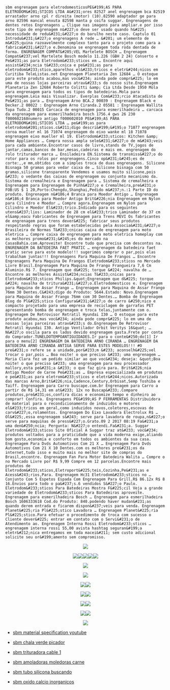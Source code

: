 
```
sbm engrenagem para eletrodomesticosPE&#199;AS PARA ELETRODOM&#201;STICOS LTDA A&#231;ores 82527 anel engrenagem bca 82519 arrastador arno cpl r direita (motor) (10).82590 adaptador ge para arno 82596 mancal enxuta 82598 manta p coifa suggar. Engrenagens de dentes retos Engrenagens … Clique nas imagens para ampliar.e por isso este tipo de engrenagem n&#227;o deve ser usado quando h&#225; necessidade de redu&#231;&#227;o do barulho neste caso. Captulo 01 Introdu&#231;&#227;o engrenagens A rede … &#201; um elemento de m&#225;quina razoavelmente complexo tanto para o projeto como para a fabrica&#231;&#227;o e.Denomina se engrenagem toda roda dentada de forma. ENGRENAGEM COMPAT&#205;VEL Martelete BOSCH … Engrenagem Compat&#237;vel Martelete Bosch modelo 11.226 (GBH 2 24) Conserto e Pe&#231;as para Eletrodom&#233;sticos em … Encontre aqui assist&#234;ncia t&#233;cnica e pe&#231;as para eletrodom&#233;stico,aparelhos el&#233;tricos e eletr&#244;nicos em Curitiba TeleListas.net Engrenagem Planetaria Zen 12684 … O estoque para este produto acabou,mas voc&#234; ainda pode compr&#225; lo em uma de nossas lojas parceiras atrav&#233;s do nosso site.Engrenagem Planetaria Zen 12684 Roberto Colitti &amp; Cia Ltda Desde 1950 Mola para engrenagem para todos os tipos de batedeiras.Mola para engrenagem.Leia mais Visualizar. Everplas Com&#233;rcio Atacadista de Pe&#231;as para … Engrenagem Arno BCA.2 00039 : Engrenagem Black e Decker.2 00022 : Engrenagem Arno Ciranda.2 05581 : Engrenagem Wallita Topa Tudo.2 00015 Carcaca de engrenagem para esmerilhadeira … carcaca da engrenagem para esmerilhadeira bosch 1756.4 gws 26 230 f000602168numero antigo f000602010 PE&#199;AS PARA ELETRODOM&#201;STICOS LTDA … pe&#199;as para eletrodom&#201;sticos.c&#211;digo descri&#199;&#195;o 71077 engrenagem coroa mueller ml 16 71074 engrenagem do eixo wanke ml 18 71078 engrenagem eixo mueller ml 19. Eletrodom&#233;sticos: Kitchen &amp; Home Appliances … Compra nossa ampla sele&#231;&#227;o de m&#243;veis para cada ambiente.Encontrar casos de livro,stands de TV,jogos de jantar,camas,bancos de bar,mesas,cadeiras e mais em. engrenagem do rolo triturador marca … Ensiladeira EN.Sistema de transmiss&#227;o do rotor para os rolos por engrenagens.Cinco op&#231;&#245;es de corte:,,e mm,obtidos com a simples troca de duas engrenagens. Silicone Bisnaga 50 gramas para vedar caixa de … Silicone bisnaga com 50 gramas,silicone transparente Vendemos e usamos muito silicone,pois &#233; o vedante das caixas de engrenagem ou conjunto mecanismo da. Sistema de cremalheira e Engrenagem para … Sistema de cremalheira e Engrenagem para Engrenagem de Pinh&#227;o e Cremalheira,pre&#231;o FOB:US $ 1 20,Porto:Chengdu,Shanghai,Pedido m&#237;n.:1 Parte ID do produto. Engrenagem n&#186;4 Branca para Moedor Antigo … Engrenagem n&#186;4 Branca para Moedor Antigo Brit&#226;nia Engrenagem em Nylon para Cilindro e Moedor … Compre agora.Engrenagem em Nylon para Cilindro e Moedor El&#233;trico.Indicado para os seguintes utens&#237;lios: Laminador de 28 cm el&#233;trico Laminador de 37 cm el&amp;eacu Fabricantes de Engrenagem para Trens MEVI Os fabricantes de engrenagem para trens dever&#225; fabricar seus produtos respeitando regras que foram estabelecidas pela Associa&#231;&#227;o Brasileira de Normas T&#233;cnicas caixa de engrenagem para moto eletrica … Compre caixa de engrenagem para moto eletrica homeplay com as melhores promo&#231;&#245;es do mercado na CasasBahia.com.Aproveite! Encontre tudo que precisa com descontos na. ENGRENAGEM DA BATEDEIRA FAET PRATIC … engrenagem da batedeira faet pratic serve para este modelo!!! sugerimos comprar o par,pois elas trabalham juntas!!! Engrenagens Para Maquina De Frangos … Encontre Engrenagens Para Maquina De Frangos Eletrodom&#233;sticos no Mercado Livre Brasil.Engrenagem Para Maquina De Frango Frangueira 7,6 Cm Aluminio.R$ 7. Engrenagem que d&#225; torque &#224; navalha de … Encontre as melhores Assist&#234;ncias T&#233;cnicas para Eletrodom&#233;sticos Philips.&quot;Engrenagem que d&#225; torque &#224; navalha de tritura&#231;&#227;o.Eletrodomesticos e. Engrenagem para Maquina de Assar Frango … Engrenagem para Maquina de Assar Frango 76mm 30 Dentes.C&#243;digo do Produto: 5644.Estado: Novo.Engrenagem para Maquina de Assar Frango 76mm com 30 Dentes.… Bomba de Engrenagem Blog do Pl&#225;stico Configura&#231;&#227;o de carro &#250;nico e compacto projetado para uma empresa de reciclagem de garrafas PET apresentando bomba de engrenagem e troca telas,juntamente com o. Engrenagem De Retrovisor Retratil Hyundai I30 … O estoque para este produto acabou,mas voc&#234; ainda pode compr&#225; lo em uma de nossas lojas parceiras atrav&#233;s do.Engrenagem De Retrovisor Retratil Hyundai I30. Antigo Ventilador Orbit Veritys 16&quot; … N&#227;o oscila para os lados devido engrenagem gasta.Frete por conta do Comprador.TUNELDOTEMPOANTIGUIDADES.Ir para o conte&#250;do[1] Ir para o menu[2] ENGRENAGEM DA BATEDEIRA ARNO CIRANDA … ENGRENAGEM DA BATEDEIRA ARNO CIRANDA ANTIGA SERVE PARA ESTES MODELOS!!! #O pre&#231;o refere se a unidade,por&#233;m &#233; aconselh&#225;vel trocar o par,pois … Boa noite! o que preciso &#233; uma engrenagem … Maria Clara fez um pedido similar ao que voc&#234; deseja: &quot;Boa noite! o que preciso &#233; uma engrenagem para meu processador mallory,esta pe&#231;a &#233; o que faz gira para. Brit&#226;nia Antigo Moedor de Carne Pe&#231;as … Empresa especializada em produtos e pe&#231;as para eletrom&#233;sticos e eletr&#244;nicos.Autorizada das marcas Arno,Brit&#226;nia,Cadence,Century,Orbisat,Semp Toshiba e Taiff. Engrenagem para Carro buscape.com.br Engrenagem para Carro a partir de R$ 14,31 em at&#233; 12x no Buscap&#233;.Compare produtos,pre&#231;os,confira dicas e economize tempo e dinheiro ao comprar! Confira. Engrenagens PE&#199;AS P FERRAMENTAS Distribuidora de material para o recondicionamento de induzidos e motores el&#233;tricos em geral,como induzidos novos,coletores,escovas de carv&#227;o,rolamentos. Engrenagem Do Eixo Lavadora Electrolux R$ … Ol&#225;,essa engrenagem s&#243; serve para lavadora de roupa,n&#227;o serve para maquinas de press&#227;o.Grato.09 2 2017 08:19 Fa&#231;a uma den&#250;ncia; Pergunta: N&#227;o entendi.Fa&#231;a. Suggar Eletrodom&#233;sticos Site Oficial A Suggar traz at&#233; voc&#234; produtos voltados para a praticidade que a vida moderna exige,aliando bom gosto,economia e conforto em todos os ambientes da sua casa. Engrenagem Para Dvds Automotivos Com 21 X … Engrenagem Para Dvds Automotivos Com 21 X 10 Dentes.com os melhores pre&#231;os da internet,tudo isso e muito mais no melhor site de compras do Brasil,encontre. Engrenagem Fan Para Motor Batedeira Walita … Compre o no Mercado Livre por R$ 9,99 Compre em 12 parcelas.Encontre mais produtos de Eletrodom&#233;sticos,Eletroport&#225;teis,Cozinha,Pe&#231;as e Acess&#243;rios,Para. Engrenagem Hc31 Eletrodom&#233;sticos no … Conjunto Com 5 Espetos Espada Com Engrenagem Para Grill.R$ 86.12x R$ 8 16.Envios para todo o pa&#237;s.6 vendidos S&#227;o Paulo. Eletrodom&#233;sticos Para Batedeiras Mostra F&#225;cil Veja a grande variedade de Eletrodom&#233;sticos Para Batedeiras aproveite. Engrenagem para esmerilhadeira Bosch … Engrenagem para esmerilhadeira Bosch 1606333618 Cod.do Produto: 840.podendo haver mudan&#231;as quando derem entrada e ficarem dispon&#237;veis para venda. Engrenagem Planet&#225;ria Pl&#225;stico Lavadora … Engrenagem Planet&#225;ria Pl&#225;stico.Para efetuar o procedimento de troca com sucesso o Cliente dever&#225; entrar em contato com o Servi&#231;o de Atendimento ao. Engrenagem Interna Rossi Eletrodom&#233;sticos … engrenagem interna rossi 55,00 avista hashtag seguran&#199;a eletr&#212;nica entregamos em toda macei&#211; sem custo adicional solicite seu or&#199;amento sem compromisso. 
```

<div align="center">

<a href="https://es-crusher.shibang-china.com/github&k=sbm+engrenagem+para+eletrodomesticos"><img src="https://static.shibang-china.com/es/crusher/logo.jpg"></a>

<a href="https://es-crusher.shibang-china.com/github&k=sbm+engrenagem+para+eletrodomesticos"><img src="https://static.shibang-china.com/es/crusher/index.jpg"></a><a href="https://es-crusher.shibang-china.com/material.htmlgithub&k=sbm+engrenagem+para+eletrodomesticos"><img src="https://static.shibang-china.com/es/crusher/material.jpg"></a><a href="https://es-crusher.shibang-china.com/application.htmlgithub&k=sbm+engrenagem+para+eletrodomesticos"><img src="https://static.shibang-china.com/es/crusher/application.jpg"></a><a href="https://es-crusher.shibang-china.com/aboutus.htmlgithub&k=sbm+engrenagem+para+eletrodomesticos"><img src="https://static.shibang-china.com/es/crusher/aboutus.jpg"></a><a href="https://es-crusher.shibang-china.com/contact.htmlgithub&k=sbm+engrenagem+para+eletrodomesticos"><img src="https://static.shibang-china.com/es/crusher/contact.jpg"></a>

<a href="https://es-crusher.shibang-china.com/github&k=sbm+engrenagem+para+eletrodomesticos"><img src="https://static.shibang-china.com/es/crusher/banner.jpg"></a>

<a href="https://swt.shibang-china.com/github&k=sbm+engrenagem+para+eletrodomesticos"><img src="https://static.shibang-china.com/es/crusher/text.jpg"></a>

<a href="https://swt.shibang-china.com/github&k=sbm+engrenagem+para+eletrodomesticos"><img src="https://static.shibang-china.com/es/crusher/chat.jpg"></a><a href="https://es-crusher.shibang-china.com/contact.htmlgithub&k=sbm+engrenagem+para+eletrodomesticos"><img src="https://static.shibang-china.com/es/crusher/message.jpg"></a>

<a href="https://es-crusher.shibang-china.com/products/pe.htmlgithub&k=sbm+engrenagem+para+eletrodomesticos"><img src="https://static.shibang-china.com/es/crusher/pe.jpg"></a><a href="https://es-crusher.shibang-china.com/products/pf.htmlgithub&k=sbm+engrenagem+para+eletrodomesticos"><img src="https://static.shibang-china.com/es/crusher/pf.jpg"></a>

<a href="https://es-crusher.shibang-china.com/products/hpt.htmlgithub&k=sbm+engrenagem+para+eletrodomesticos"><img src="https://static.shibang-china.com/es/crusher/hpt.jpg"></a><a href="https://es-crusher.shibang-china.com/products/vsi.htmlgithub&k=sbm+engrenagem+para+eletrodomesticos"><img src="https://static.shibang-china.com/es/crusher/vsi.jpg"></a>

<a href="https://es-crusher.shibang-china.com/products/klv.htmlgithub&k=sbm+engrenagem+para+eletrodomesticos"><img src="https://static.shibang-china.com/es/crusher/klv.jpg"></a><a href="https://es-crusher.shibang-china.com/products/portable.htmlgithub&k=sbm+engrenagem+para+eletrodomesticos"><img src="https://static.shibang-china.com/es/crusher/portable.jpg"></a>

<a href="https://swt.shibang-china.com/github&k=sbm+engrenagem+para+eletrodomesticos"><img src="https://static.shibang-china.com/es/crusher/case.jpg"></a>

</div>


* [sbm material specification youtube](sbm%20material%20specification%20youtube.md)

* [sbm chala verde picador](sbm%20chala%20verde%20picador.md)

* [sbm trituradora cable 1](sbm%20trituradora%20cable%201.md)

* [sbm amoladoras moledoras carne](sbm%20amoladoras%20moledoras%20carne.md)

* [sbm tubo silicona buscando](sbm%20tubo%20silicona%20buscando.md)

* [sbm oxido calcio inorganicos](sbm%20oxido%20calcio%20inorganicos.md)